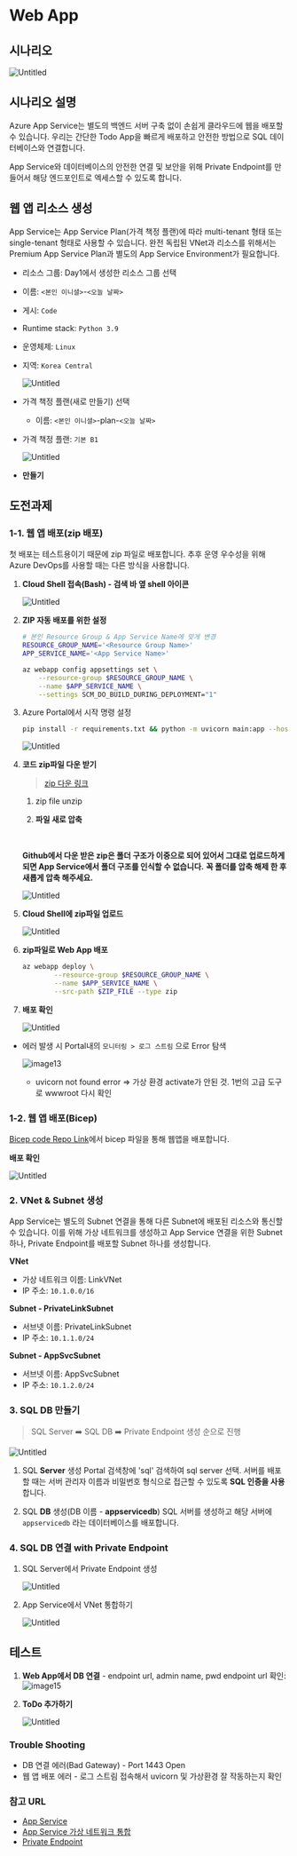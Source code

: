 # Web App

## 시나리오

![Untitled](images/Untitled.png)

## 시나리오 설명

Azure App Service는 별도의 백엔드 서버 구축 없이 손쉽게 클라우드에 웹을 배포할 수 있습니다.  우리는 간단한 Todo App을 빠르게 배포하고 안전한 방법으로 SQL 데이터베이스와 연결합니다.

App Service와 데이터베이스의 안전한 연결 및 보안을 위해 Private Endpoint를 만들어서 해당 엔드포인트로 엑세스할 수 있도록 합니다.

## 웹 앱 리소스 생성

App Service는 App Service Plan(가격 책정 플랜)에 따라 multi-tenant 형태 또는 single-tenant 형태로 사용할 수 있습니다. 완전 독립된 VNet과 리소스를 위해서는 Premium App Service Plan과 별도의 App Service Environment가 필요합니다.

- 리소스 그룹: Day1에서 생성한 리소스 그룹 선택
- 이름: `<본인 이니셜>`-`<오늘 날짜>`
- 게시: `Code`
- Runtime stack: `Python 3.9`
- 운영체제: `Linux`
- 지역: `Korea Central`
    
    ![Untitled](images/Untitled%201.png)
    
- 가격 책정 플랜(새로 만들기) 선택
    - 이름: `<본인 이니셜>`-plan-`<오늘 날짜>`
- 가격 책정 플랜: `기본 B1`
    
    ![Untitled](images/Untitled%202.png)
    
- **만들기**

## 도전과제

### 1-1. 웹 앱 배포(zip 배포)

첫 배포는 테스트용이기 때문에 zip 파일로 배포합니다. 추후 운영 우수성을 위해 Azure DevOps를 사용할 때는 다른 방식을 사용합니다. 

1. **Cloud Shell 접속(Bash) - 검색 바 옆 shell 아이콘**
    
    ![Untitled](images/Untitled%203.png)
    
2. **ZIP 자동 배포를 위한 설정**
    
    ```bash
    # 본인 Resource Group & App Service Name에 맞게 변경
    RESOURCE_GROUP_NAME='<Resource Group Name>'
    APP_SERVICE_NAME='<App Service Name>'
    
    az webapp config appsettings set \
        --resource-group $RESOURCE_GROUP_NAME \
        --name $APP_SERVICE_NAME \
        --settings SCM_DO_BUILD_DURING_DEPLOYMENT="1"
    ```
    
3. Azure Portal에서 시작 명령 설정
    
    ```bash
    pip install -r requirements.txt && python -m uvicorn main:app --host 0.0.0.0
    ```
    
    ![Untitled](images/image16.png)
    
4. **코드 zip파일 다운 받기**
    
    > [zip 다운 링크](https://github.com/n-y-kim/TodoApp/archive/refs/tags/v1.0.1.zip)
    > 
    
    1) zip file unzip
    
    2) **파일 새로 압축**
    <br>

    **Github에서 다운 받은 zip은 폴더 구조가 이중으로 되어 있어서 그대로 업로드하게 되면 App Service에서 폴더 구조를 인식할 수 없습니다.** **꼭 폴더를 압축 해제 한 후 새롭게 압축 해주세요.**
    <br>
    
    ![Untitled](images/Untitled%205.png)
    
5. **Cloud Shell에 zip파일 업로드**
    
    ![Untitled](images/Untitled%206.png)
    <br>
    
6. **zip파일로 Web App  배포**
    
    ```bash
    az webapp deploy \
    		--resource-group $RESOURCE_GROUP_NAME \
    		--name $APP_SERVICE_NAME \
    		--src-path $ZIP_FILE --type zip
    ```
    
7. **배포 확인**
    
    ![Untitled](images/Untitled%207.png)
    
- 에러 발생 시
    Portal내의 `모니터링 > 로그 스트림` 으로 Error 탐색

    ![image13](images/image13.png)

  - uvicorn not found error ⇒ 가상 환경 activate가 안된 것. 1번의 고급 도구로 wwwroot 다시 확인


### 1-2. 웹 앱 배포(Bicep)

[Bicep code Repo Link](https://github.com/n-y-kim/TodoApp-bicep)에서 bicep 파일을 통해 웹앱을 배포합니다.

**배포 확인**
    
![Untitled](images/Untitled%207.png)
    

### 2. VNet & Subnet 생성

App Service는 별도의 Subnet 연결을 통해 다른 Subnet에 배포된 리소스와 통신할 수 있습니다. 이를 위해 가상 네트워크를 생성하고 App Service 연결을 위한 Subnet 하나, Private Endpoint를 배포할 Subnet 하나를 생성합니다.

**VNet**

- 가상 네트워크 이름: LinkVNet
- IP 주소: `10.1.0.0/16`

**Subnet - PrivateLinkSubnet**

- 서브넷 이름: PrivateLinkSubnet
- IP 주소: `10.1.1.0/24`

**Subnet - AppSvcSubnet**

- 서브넷 이름: AppSvcSubnet
- IP 주소: `10.1.2.0/24`

### 3. SQL DB 만들기
> SQL Server ➡️ SQL DB ➡️ Private Endpoint 생성 순으로 진행

![Untitled](images/image14.png)

1. SQL **Server** 생성
Portal 검색창에 'sql' 검색하여 sql server 선택.
서버를 배포할 때는 서버 관리자 이름과 비밀번호 형식으로 접근할 수 있도록 **SQL 인증을 사용**합니다.
   
2. SQL **DB** 생성(DB 이름 - **appservicedb**)
SQL 서버를 생성하고 해당 서버에 `appservicedb` 라는 데이터베이스를 배포합니다.  

### 4. SQL DB 연결 with Private Endpoint

1. SQL Server에서 Private Endpoint 생성
    
    ![Untitled](images/Untitled%209.png)
    
2. App Service에서 VNet 통합하기
    
    ![Untitled](images/Untitled%2010.png)
    

## 테스트

1. **Web App에서 DB 연결** - endpoint url, admin name, pwd
    endpoint url 확인:
    ![image15](images/image15.png)
2. **ToDo 추가하기**
    
    ![Untitled](images/Untitled%2011.png)
    

### Trouble Shooting

- DB 연결 에러(Bad Gateway) - Port 1443 Open
- 웹 앱 배포 에러 - 로그 스트림 접속해서 uvicorn 및 가상환경 잘 작동하는지 확인

### 참고 URL

- [App Service](https://learn.microsoft.com/ko-kr/azure/app-service/overview)
- [App Service 가상 네트워크 통합](https://learn.microsoft.com/ko-kr/azure/app-service/overview-vnet-integration)
- [Private Endpoint](https://learn.microsoft.com/ko-kr/azure/private-link/private-endpoint-overview)